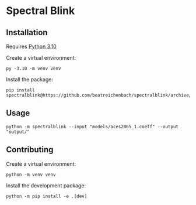 # Spectral Blink

## Installation

Requires [Python 3.10](https://www.python.org/downloads)

Create a virtual environment:
```shell
py -3.10 -m venv venv
```

Install the package:
```shell
pip install spectralblink@https://github.com/beatreichenbach/spectralblink/archive/refs/heads/main.zip
```

## Usage

```shell
python -m spectralblink --input "models/aces2065_1.coeff" --output "output/"
```

## Contributing

Create a virtual environment:
```shell
python -m venv venv
```

Install the development package:
```shell
python -m pip install -e .[dev]
```